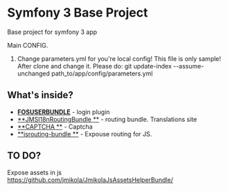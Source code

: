 Symfony 3 Base Project
========================

Base project for symfony 3 app

Main CONFIG.    
1. Change parameters.yml for you're local config! This file is only sample!
    After clone and change it. Please do:
    git update-index --assume-unchanged path_to/app/config/parameters.yml


What's inside?
--------------

  * [**FOSUSERBUNDLE**][1] - login plugin
  * [**JMSI18nRoutingBundle **][2] - routing bundle. Translations site
  * [**CAPTCHA **][3] - Captcha
  * [**jsrouting-bundle **][4] - Expouse routing for JS. 


TO DO?
--------------
Expose assets in js https://github.com/jmikola/JmikolaJsAssetsHelperBundle/


[1]:  https://github.com/FriendsOfSymfony/FOSUserBundle
[2]:  http://jmsyst.com/bundles/JMSI18nRoutingBundle
[3]:  https://github.com/Gregwar/CaptchaBundle
[4]:  friendsofsymfony/jsrouting-bundle

